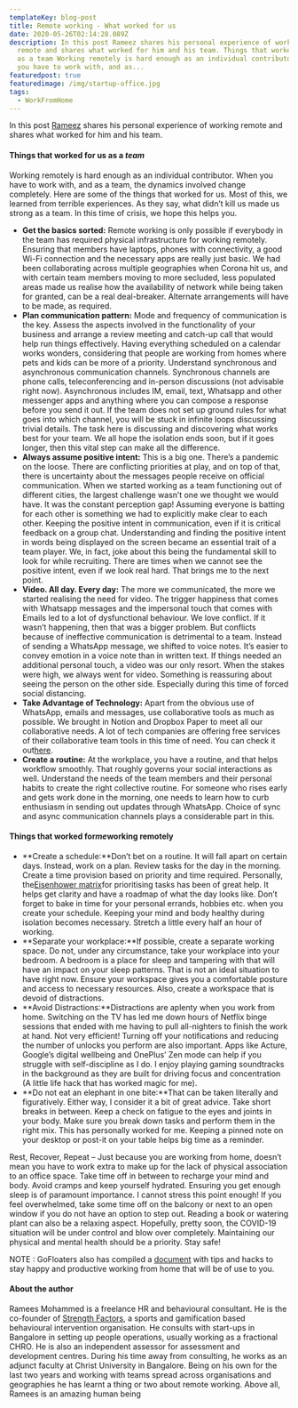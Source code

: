 ```yaml
---
templateKey: blog-post
title: Remote working - What worked for us
date: 2020-05-26T02:14:28.089Z
description: In this post Rameez shares his personal experience of working
  remote and shares what worked for him and his team. Things that worked for us
  as a team Working remotely is hard enough as an individual contributor. When
  you have to work with, and as...
featuredpost: true
featuredimage: /img/startup-office.jpg
tags:
  - WorkFromHome
---
```

<!--StartFragment-->

In this post [Rameez](https://www.linkedin.com/in/ramees-mohammed-91010a18/) shares his personal experience of working remote and shares what worked for him and his team.

#### **Things that worked for us as a *team***

Working remotely is hard enough as an individual contributor. When you have to work with, and as a team, the dynamics involved change completely. Here are some of the things that worked for us. Most of this, we learned from terrible experiences. As they say, what didn’t kill us made us strong as a team. In this time of crisis, we hope this helps you.



* **Get the basics sorted:** Remote working is only possible if everybody in the team has required physical infrastructure for working remotely. Ensuring that members have laptops, phones with connectivity, a good Wi-Fi connection and the necessary apps are really just basic. We had been collaborating across multiple geographies when Corona hit us, and with certain team members moving to more secluded, less populated areas made us realise how the availability of network while being taken for granted, can be a real deal-breaker. Alternate arrangements will have to be made, as required.
* **Plan communication pattern:** Mode and frequency of communication is the key. Assess the aspects involved in the functionality of your business and arrange a review meeting and catch-up call that would help run things effectively. Having everything scheduled on a calendar works wonders, considering that people are working from homes where pets and kids can be more of a priority. Understand synchronous and asynchronous communication channels. Synchronous channels are phone calls, teleconferencing and in-person discussions (not advisable right now). Asynchronous includes IM, email, text, Whatsapp and other messenger apps and anything where you can compose a response before you send it out. If the team does not set up ground rules for what goes into which channel, you will be stuck in infinite loops discussing trivial details. The task here is discussing and discovering what works best for your team. We all hope the isolation ends soon, but if it goes longer, then this vital step can make all the difference.
* **Always assume positive intent:** This is a big one. There’s a pandemic on the loose. There are conflicting priorities at play, and on top of that, there is uncertainty about the messages people receive on official communication. When we started working as a team functioning out of different cities, the largest challenge wasn’t one we thought we would have. It was the constant perception gap! Assuming everyone is batting for each other is something we had to explicitly make clear to each other. Keeping the positive intent in communication, even if it is critical feedback on a group chat. Understanding and finding the positive intent in words being displayed on the screen became an essential trait of a team player. We, in fact, joke about this being the fundamental skill to look for while recruiting. There are times when we cannot see the positive intent, even if we look real hard. That brings me to the next point.
* **Video. All day. Every day:** The more we communicated, the more we started realising the need for video. The trigger happiness that comes with Whatsapp messages and the impersonal touch that comes with Emails led to a lot of dysfunctional behaviour. We love conflict. If it wasn’t happening, then that was a bigger problem. But conflicts because of ineffective communication is detrimental to a team. Instead of sending a WhatsApp message, we shifted to voice notes. It’s easier to convey emotion in a voice note than in written text. If things needed an additional personal touch, a video was our only resort. When the stakes were high, we always went for video. Something is reassuring about seeing the person on the other side. Especially during this time of forced social distancing.
* **Take Advantage of Technology:** Apart from the obvious use of WhatsApp, emails and messages, use collaborative tools as much as possible. We brought in Notion and Dropbox Paper to meet all our collaborative needs. A lot of tech companies are offering free services of their collaborative team tools in this time of need. You can check it out[here](https://www.inc.com/jason-aten/these-5-tech-companies-are-providing-free-remote-working-tools-during-coronavirus-outbreak.html).
* **Create a routine:** At the workplace, you have a routine, and that helps workflow smoothly. That roughly governs your social interactions as well. Understand the needs of the team members and their personal habits to create the right collective routine. For someone who rises early and gets work done in the morning, one needs to learn how to curb enthusiasm in sending out updates through WhatsApp. Choice of sync and async communication channels plays a considerable part in this.



#### **Things that worked for*me*working remotely**

* **Create a schedule:**Don’t bet on a routine. It will fall apart on certain days. Instead, work on a plan. Review tasks for the day in the morning. Create a time provision based on priority and time required. Personally, the[Eisenhower matrix](https://www.eisenhower.me/eisenhower-matrix/)for prioritising tasks has been of great help. It helps get clarity and have a roadmap of what the day looks like. Don’t forget to bake in time for your personal errands, hobbies etc. when you create your schedule. Keeping your mind and body healthy during isolation becomes necessary. Stretch a little every half an hour of working.
* **Separate your workplace:**If possible, create a separate working space. Do not, under any circumstance, take your workplace into your bedroom. A bedroom is a place for sleep and tampering with that will have an impact on your sleep patterns. That is not an ideal situation to have right now. Ensure your workspace gives you a comfortable posture and access to necessary resources. Also, create a workspace that is devoid of distractions.
* **Avoid Distractions:**Distractions are aplenty when you work from home. Switching on the TV has led me down hours of Netflix binge sessions that ended with me having to pull all-nighters to finish the work at hand. Not very efficient! Turning off your notifications and reducing the number of unlocks you perform are also important. Apps like Acture, Google’s digital wellbeing and OnePlus’ Zen mode can help if you struggle with self-discipline as I do. I enjoy playing gaming soundtracks in the background as they are built for driving focus and concentration (A little life hack that has worked magic for me).
* **Do not eat an elephant in one bite:**That can be taken literally and figuratively. Either way, I consider it a bit of great advice. Take short breaks in between. Keep a check on fatigue to the eyes and joints in your body. Make sure you break down tasks and perform them in the right mix. This has personally worked for me. Keeping a pinned note on your desktop or post-it on your table helps big time as a reminder.



Rest, Recover, Repeat – Just because you are working from home, doesn’t mean you have to work extra to make up for the lack of physical association to an office space. Take time off in between to recharge your mind and body. Avoid cramps and keep yourself hydrated. Ensuring you get enough sleep is of paramount importance. I cannot stress this point enough! If you feel overwhelmed, take some time off on the balcony or next to an open window if you do not have an option to step out. Reading a book or watering plant can also be a relaxing aspect. Hopefully, pretty soon, the COVID-19 situation will be under control and blow over completely. Maintaining our physical and mental health should be a priority. Stay safe!

NOTE : GoFloaters also has compiled a [document](https://www.gofloaters.com/remote-working/tips-to-be-stay-happy-and-productive-working-remotely/) with tips and hacks to stay happy and productive working from home that will be of use to you.

#### About the author

Ramees Mohammed is a freelance HR and behavioural consultant. He is the co-founder of [Strength Factors](https://www.linkedin.com/company/strength-factors/about/), a sports and gamification based behavioural intervention organisation. He consults with start-ups in Bangalore in setting up people operations, usually working as a fractional CHRO. He is also an independent assessor for assessment and development centres. During his time away from consulting, he works as an adjunct faculty at Christ University in Bangalore. Being on his own for the last two years and working with teams spread across organisations and geographies he has learnt a thing or two about remote working. Above all, Ramees is an amazing human being

<!--EndFragment-->